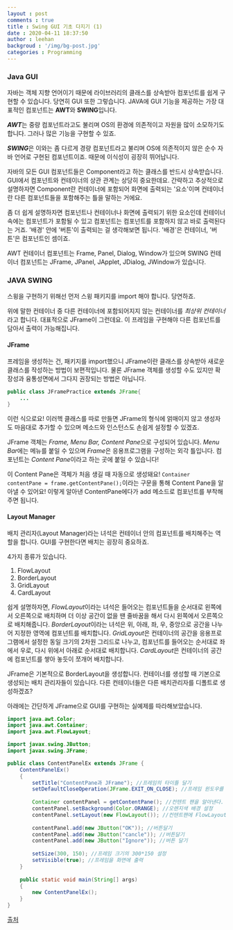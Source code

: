 ```yaml
---
layout : post
comments : true
title : Swing GUI 기초 다지기 (1)
date : 2020-04-11 18:37:50
author : leehan
backgroud : '/img/bg-post.jpg'
categories : Programming
---
```


### Java GUI

자바는 객체 지향 언어이기 때문에 라이브러리의 클래스를 상속받아 컴포넌트를 쉽게 구현할 수 있습니다. 당연히 GUI 또한 그렇습니다. JAVA에 GUI 기능을 제공하는 가장 대표적인 컴포넌트는 **AWT**와 **SWING**입니다.

***AWT***는 중량 컴포넌트라고도 불리며 OS의 환경에 의존적이고 자원을 많이 소모하기도 합니다. 그러나 많은 기능을 구현할 수 있죠.

***SWING***은 이와는 좀 다르게 경량 컴포넌트라고 불리며 OS에 의존적이지 않은 순수 자바 언어로 구현된 컴포넌트이죠. 때문에 이식성이 굉장히 뛰어납니다.

자바의 모든 GUI 컴포넌트들은 Component라고 하는 클래스를 반드시 상속받습니다. GUI에서 컴포넌트와 컨테이너의 상관 관계는 상당히 중요한데요. 간략하고 추상적으로 설명하자면 Component란 컨테이너에 포함되어 화면에 출력되는 '요소'이며 컨테이너란 다른 컴포넌트들을 포함해주는 틀을 말하는 거에요.

좀 더 쉽게 설명하자면 컴포넌트나 컨테이너나 화면에 출력되기 위한 요소인데 컨테이너 속에는 컴포넌트가 포함될 수 있고 컴포넌트는 컴포넌트를 포함하지 않고 바로 출력된다는 거죠. '배경' 안에 '버튼'이 출력되는 걸 생각해보면 됩니다. '배경'은 컨테이너, '버튼'은 컴포넌트인 셈이죠.

AWT 컨테이너 컴포넌트는 Frame, Panel, Dialog, Window가 있으며 SWING 컨테이너 컴포넌트는 JFrame, JPanel, JApplet, JDialog, JWindow가 있습니다.



### JAVA SWING

스윙을 구현하기 위해선 먼저 스윙 패키지를 import 해야 합니다. 당연하죠.

위에 말한 컨테이너 중 다른 컨테이너에 포함되어지지 않는 컨테이너를 *최상위 컨테이너*라고 합니다. 대표적으로 JFrame이 그런데요. 이 프레임을 구현해야 다른 컴포넌트를 담아서 출력이 가능해집니다.

#### JFrame

프레임을 생성하는 건, 패키지를 import했으니 JFrame이란 클래스를 상속받아 새로운 클래스를 작성하는 방법이 보편적입니다. 물론 JFrame 객체를 생성할 수도 있지만 확장성과 융통성면에서 그다지 권장되는 방법은 아닙니다.

~~~java
public class JFramePractice extends JFrame{
    ...
}
~~~

이런 식으로요! 이러헥 클래스를 따로 만들면 JFrame의 형식에 얽매이지 않고 생성자도 마음대로 추가할 수 있으며 메소드와 인스턴스도 손쉽게 설정할 수 있겠죠.

JFrame 객체는 *Frame, Menu Bar, Content Pane*으로 구성되어 있습니다. *Menu Bar*에는 메뉴를 붙일 수 있으며 *Frame*은 응용프로그램을 구성하는 외각 틀입니다. 컴포넌트는 *Content Pane*이라고 하는 곳에 붙일 수 있습니다!

이 Content Pane은 객체가 처음 생길 때 자동으로 생성돼요! `Container contentPane = frame.getContentPane();`이라는 구문을 통해 Content Pane을 알아낼 수 있어요! 이렇게 알아낸 ContentPane에다가 add 메소드로 컴포넌트를 부착해주면 됩니다.

#### Layout Manager

배치 관리자(Layout Manager)라는 녀석은 컨테이너 안의 컴포넌트를 배치해주는 역할을 합니다. GUI를 구현한다면 배치는 굉장히 중요하죠.

4가지 종류가 있습니다.

1. FlowLayout
2. BorderLayout
3. GridLayout
4. CardLayout

 쉽게 설명하자면, *FlowLayout*이라는 녀석은 들어오는 컴포넌트들을 순서대로 왼쪽에서 오른쪽으로 배치하며 더 이상 공간이 없을 땐 줄바꿈을 해서 다시 왼쪽에서 오른쪽으로 배치해줍니다. *BorderLayout*이라는 녀석은 위, 아래, 좌, 우, 중앙으로 공간을 나누어 지정한 영역에 컴포넌트를 배치합니다. *GridLayout*은 컨테이너의 공간을 응용프로그램에서 설정한 동일 크기의 2차원 그리드로 나누고, 컴포넌트를 들어오는 순서대로 좌에서 우로, 다시 위에서 아래로 순서대로 배치합니다. *CardLayout*은 컨테이너의 공간에 컴포넌트를 쌓아 놓듯이 쪼개어 배치합니다.

JFrame은 기본적으로 BorderLayout을 생성합니다. 컨테이너를 생성할 때 기본으로 생성되는 배치 관리자들이 있습니다. 다른 컨테이너들은 다른 배치관리자를 디폴트로 생성하겠죠?



아래에는 간단하게 JFrame으로 GUI를 구현하는 실예제를 따라해보았습니다.

~~~java
import java.awt.Color;
import java.awt.Container;
import java.awt.FlowLayout;

import javax.swing.JButton;
import javax.swing.JFrame;

public class ContentPanelEx extends JFrame {
	ContentPanelEx()
	{
		setTitle("ContentPane과 JFrame"); //프레임의 타이틀 달기
		setDefaultCloseOperation(JFrame.EXIT_ON_CLOSE); //프레임 윈도우를 닫으면 프로그램 종료
		
		Container contentPanel = getContentPane(); //컨텐트 팬을 알아낸다.
		contentPanel.setBackground(Color.ORANGE); //오렌지색 배경 설정
		contentPanel.setLayout(new FlowLayout()); //컨텐트팬에 FlowLayout 배치관리자 달기
		
		contentPanel.add(new JButton("OK")); //버튼달기
		contentPanel.add(new JButton("cancle")); //버튼달기
		contentPanel.add(new JButton("Ignore")); //버튼 달기
		
		setSize(300, 150); //프레임 크기의 300*150 설정
		setVisible(true); //프레임을 화면에 출력
	}
	
	public static void main(String[] args)
	{
		new ContentPanelEx();
	}
}

~~~



[출처](http://blog.naver.com/PostView.nhn?blogId=1stwook&logNo=220138459087&parentCategoryNo=&categoryNo=25&viewDate=&isShowPopularPosts=true&from=search)

